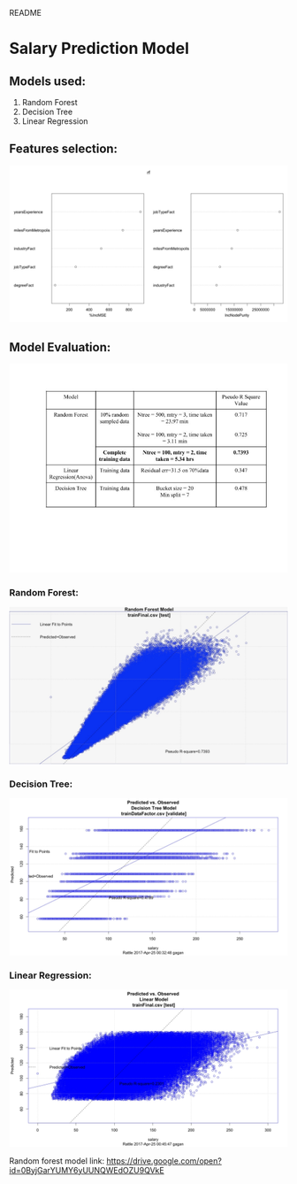 README


# Salary Prediction Model


## Models used:
1. Random Forest
2. Decision Tree
3. Linear Regression

## Features selection:
![ScreenShot](https://github.com/SumedhaSingh/Salary-Prediction-Model/blob/master/features.jpg)

## Model Evaluation:
![ScreenShot](https://github.com/SumedhaSingh/Salary-Prediction-Model/blob/master/table.jpg)


### Random Forest:
![ScreenShot](https://github.com/SumedhaSingh/Salary-Prediction-Model/blob/master/RandomForest.jpg)
### Decision Tree:
![ScreenShot](https://github.com/SumedhaSingh/Salary-Prediction-Model/blob/master/decisionTree.jpg)
### Linear Regression:
![ScreenShot](https://github.com/SumedhaSingh/Salary-Prediction-Model/blob/master/Linear.jpg)




Random forest model link: https://drive.google.com/open?id=0ByjGarYUMY6yUUNQWEdOZU9QVkE
